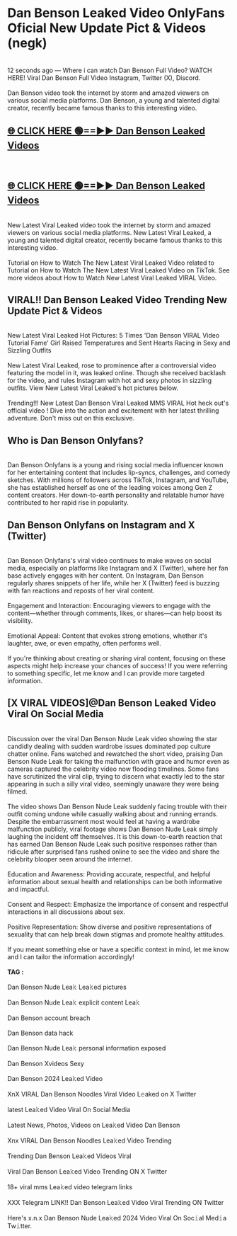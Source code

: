 # Dan Benson Leaked Video OnlyFans Oficial New Update Pict & Videos (negk)
<br>
12 seconds ago — Where i can watch Dan Benson Full Video? WATCH HERE! Viral Dan Benson Full Video Instagram, Twitter (X), Discord.
<br><br>
Dan Benson video took the internet by storm and amazed viewers on various social media platforms. Dan Benson, a young and talented digital creator, recently became famous thanks to this interesting video.
<br>
<h2><a href="https://play.trustnlinepharmacy.us?title=Dan_Benson">🌐 CLICK HERE 🟢==►► Dan Benson Leaked Videos</a></h2>
<br>
<h2><a href="https://play.trustnlinepharmacy.us?title=Dan_Benson">🌐 CLICK HERE 🟢==►► Dan Benson Leaked Videos</a></h2>
<br>
New Latest Viral Leaked video took the internet by storm and amazed viewers on various social media platforms. New Latest Viral Leaked, a young and talented digital creator, recently became famous thanks to this interesting video.
<br><br>
Tutorial on How to Watch The New Latest Viral Leaked Video related to Tutorial on How to Watch The New Latest Viral Leaked Video on TikTok. See more videos about How to Watch New Latest Viral Leaked VIRAL Video.
<br>
<h2>VIRAL!! Dan Benson Leaked Video Trending New Update Pict & Videos</h2>
<br>
New Latest Viral Leaked Hot Pictures: 5 Times 'Dan Benson VIRAL Video Tutorial Fame' Girl Raised Temperatures and Sent Hearts Racing in Sexy and Sizzling Outfits
<br><br>
New Latest Viral Leaked, rose to prominence after a controversial video featuring the model in it, was leaked online. Though she received backlash for the video, and rules Instagram with hot and sexy photos in sizzling outfits. View New Latest Viral Leaked's hot pictures below.
<br><br>
Trending!!! New Latest Dan Benson Viral Leaked MMS VIRAL Hot heck out's official video ! Dive into the action and excitement with her latest thrilling adventure. Don't miss out on this exclusive.
<br>
<h2>Who is Dan Benson Onlyfans?</h2>
<br>
Dan Benson Onlyfans is a young and rising social media influencer known for her entertaining content that includes lip-syncs, challenges, and comedy sketches. With millions of followers across TikTok, Instagram, and YouTube, she has established herself as one of the leading voices among Gen Z content creators. Her down-to-earth personality and relatable humor have contributed to her rapid rise in popularity.
<br>
<h2>Dan Benson Onlyfans on Instagram and X (Twitter)</h2>
<br>
Dan Benson Onlyfans's viral video continues to make waves on social media, especially on platforms like Instagram and X (Twitter), where her fan base actively engages with her content. On Instagram, Dan Benson regularly shares snippets of her life, while her X (Twitter) feed is buzzing with fan reactions and reposts of her viral content.
<br><br>
Engagement and Interaction: Encouraging viewers to engage with the content—whether through comments, likes, or shares—can help boost its visibility.
<br><br>
Emotional Appeal: Content that evokes strong emotions, whether it's laughter, awe, or even empathy, often performs well.
<br><br>
If you're thinking about creating or sharing viral content, focusing on these aspects might help increase your chances of success! If you were referring to something specific, let me know and I can provide more targeted information.
<br>
<h2>[X VIRAL VIDEOS]@Dan Benson Leaked Video Viral On Social Media</h2>
<br>
Discussion over the viral Dan Benson Nude Leak video showing the star candidly dealing with sudden wardrobe issues dominated pop culture chatter online. Fans watched and rewatched the short video, praising Dan Benson Nude Leak for taking the malfunction with grace and humor even as cameras captured the celebrity video now flooding timelines. Some fans have scrutinized the viral clip, trying to discern what exactly led to the star appearing in such a silly viral video, seemingly unaware they were being filmed.
<br><br>
The video shows Dan Benson Nude Leak suddenly facing trouble with their outfit coming undone while casually walking about and running errands. Despite the embarrassment most would feel at having a wardrobe malfunction publicly, viral footage shows Dan Benson Nude Leak simply laughing the incident off themselves. It is this down-to-earth reaction that has earned Dan Benson Nude Leak such positive responses rather than ridicule after surprised fans rushed online to see the video and share the celebrity blooper seen around the internet.
<br><br>
Education and Awareness: Providing accurate, respectful, and helpful information about sexual health and relationships can be both informative and impactful.
<br><br>
Consent and Respect: Emphasize the importance of consent and respectful interactions in all discussions about sex.
<br><br>
Positive Representation: Show diverse and positive representations of sexuality that can help break down stigmas and promote healthy attitudes.
<br><br>
If you meant something else or have a specific context in mind, let me know and I can tailor the information accordingly!
<br><br>
<strong>TAG :</strong>
<br><br>
Dan Benson Nude Lea𝚔 Lea𝚔ed pictures
<br><br>
Dan Benson Nude Lea𝚔 explicit content Lea𝚔
<br><br>
Dan Benson account breach
<br><br>
Dan Benson data hack
<br><br>
Dan Benson Nude Lea𝚔 personal information exposed
<br><br>
Dan Benson Xvideos Sexy
<br><br>
Dan Benson 2024 Lea𝚔ed Video
<br><br>
XnX VIRAL Dan Benson Noodles Viral Video L𝚎aked on X Twitter
<br><br>
latest Lea𝚔ed Video Viral On Social Media
<br><br>
Latest News, Photos, Videos on Lea𝚔ed Video Dan Benson
<br><br>
Xnx VIRAL Dan Benson Noodles Lea𝚔ed Video Trending
<br><br>
Trending Dan Benson Lea𝚔ed Videos Viral
<br><br>
Viral Dan Benson Lea𝚔ed Video Trending ON X Twitter
<br><br>
18+ viral mms Lea𝚔ed video telegram links
<br><br>
XXX Telegram LINK!! Dan Benson Lea𝚔ed Video Viral Trending ON Twitter
<br><br>
Here's x.n.x Dan Benson Nude Lea𝚔ed 2024 Video Viral On Soc𝚒al Med𝚒a Tw𝚒tter.